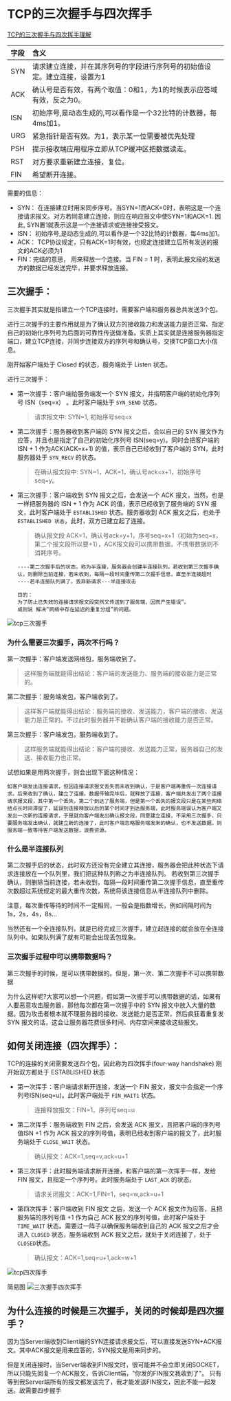 # TCP的三次握手与四次挥手
[](https://zhuanlan.zhihu.com/p/86426969)
[TCP的三次握手与四次挥手理解](https://blog.csdn.net/qq_38950316/article/details/81087809)

| 字段| 	含义
|:--|:--
| SYN	| 请求建立连接，并在其序列号的字段进行序列号的初始值设定。建立连接，设置为1
| ACK	| 确认号是否有效，有两个取值：0和1，为1的时候表示应答域有效，反之为0。
| ISN	| 初始序号,是动态生成的,可以看作是一个32比特的计数器，每4ms加1。
| URG	| 紧急指针是否有效。为1，表示某一位需要被优先处理
| PSH	| 提示接收端应用程序立即从TCP缓冲区把数据读走。
| RST	| 对方要求重新建立连接，复位。
| FIN	| 希望断开连接。


需要的信息：
* SYN： 在连接建立时用来同步序号。当SYN=1而ACK=0时，表明这是一个连接请求报文。对方若同意建立连接，则应在响应报文中使SYN=1和ACK=1. 因此, SYN置1就表示这是一个连接请求或连接接受报文。
* ISN： 初始序号,是动态生成的,可以看作是一个32比特的计数器，每4ms加1。
* ACK： TCP协议规定，只有ACK=1时有效，也规定连接建立后所有发送的报文的ACK必须为1
* FIN：完结的意思， 用来释放一个连接。当 FIN = 1 时，表明此报文段的发送方的数据已经发送完毕，并要求释放连接。

## 三次握手：
三次握手其实就是指建立一个TCP连接时，需要客户端和服务器总共发送3个包。

进行三次握手的主要作用就是为了确认双方的接收能力和发送能力是否正常、指定自己的初始化序列号为后面的可靠性传送做准备。实质上其实就是连接服务器指定端口，建立TCP连接，并同步连接双方的序列号和确认号，交换TCP窗口大小信息。

刚开始客户端处于 Closed 的状态，服务端处于 Listen 状态。

进行三次握手：
* 第一次握手：客户端给服务端发一个 SYN 报文，并指明客户端的初始化序列号 ISN（seq=x） 。此时客户端处于 `SYN_SEND` 状态。
  >请求报文中: SYN=1, 初始序号seq=x

* 第二次握手：服务器收到客户端的 SYN 报文之后，会以自己的 SYN 报文作为应答，并且也是指定了自己的初始化序列号 ISN(seq=y)。同时会把客户端的 ISN + 1 作为ACK(ACK=x+1) 的值，表示自己已经收到了客户端的 SYN，此时服务器处于 `SYN_RECV` 的状态。
  >在确认报文段中: SYN=1，ACK=1，确认号ack=x+1，初始序号seq=y。


* 第三次握手：客户端收到 SYN 报文之后，会发送一个 ACK 报文，当然，也是一样把服务器的 ISN + 1 作为 ACK 的值，表示已经收到了服务端的 SYN 报文，此时客户端处于 `ESTABLISHED` 状态。服务器收到 ACK 报文之后，也处于 `ESTABLISHED 状态`，此时，双方已建立起了连接。
  >确认报文段 ACK=1，确认号ack=y+1，序号seq=x+1（初始为seq=x，第二个报文段所以要+1），ACK报文段可以携带数据，不携带数据则不消耗序号。

  >
      ----第二次握手后的状态，称为半连接，服务器会创建半连接队列。若收到第三次握手确认，则删除当前连接，若未收到，每隔一段时间重传第二次握手信息，直至半连接超时
      ----若半连接队列满了，丢弃新请求---半连接攻击

      目的：
      为了防止已失效的连接请求报文段突然又传送到了服务端，因而产生错误”。
      或则说 解决“网络中存在延迟的重复分组”的问题。

![tcp三次握手](/img/HTTP/tcp三次握手.png)

### 为什么需要三次握手，两次不行吗？
第一次握手：客户端发送网络包，服务端收到了。
>这样服务端就能得出结论：客户端的发送能力、服务端的接收能力是正常的。

第二次握手：服务端发包，客户端收到了。
>这样客户端就能得出结论：服务端的接收、发送能力，客户端的接收、发送能力是正常的。不过此时服务器并不能确认客户端的接收能力是否正常。

第三次握手：客户端发包，服务端收到了。
>这样服务端就能得出结论：客户端的接收、发送能力正常，服务器自己的发送、接收能力也正常。


试想如果是用两次握手，则会出现下面这种情况：
>
    如客户端发出连接请求，但因连接请求报文丢失而未收到确认，于是客户端再重传一次连接请求。后来收到了确认，建立了连接。数据传输完毕后，就释放了连接，客户端共发出了两个连接请求报文段，其中第一个丢失，第二个到达了服务端，但是第一个丢失的报文段只是在某些网络结点长时间滞留了，延误到连接释放以后的某个时间才到达服务端，此时服务端误认为客户端又发出一次新的连接请求，于是就向客户端发出确认报文段，同意建立连接，不采用三次握手，只要服务端发出确认，就建立新的连接了，此时客户端忽略服务端发来的确认，也不发送数据，则服务端一致等待客户端发送数据，浪费资源。

### 什么是半连接队列
第二次握手后的状态，此时双方还没有完全建立其连接，服务器会把此种状态下请求连接放在一个队列里，我们把这种队列称之为半连接队列。
若收到第三次握手确认，则删除当前连接，若未收到，每隔一段时间重传第二次握手信息，直至重传次数超过系统规定的最大重传次数，系统将该连接信息从半连接队列中删除。

注意，每次重传等待的时间不一定相同，一般会是指数增长，例如间隔时间为 1s，2s，4s，8s…


当然还有一个全连接队列，就是已经完成三次握手，建立起连接的就会放在全连接队列中。如果队列满了就有可能会出现丢包现象。

### 三次握手过程中可以携带数据吗？
第三次握手的时候，是可以携带数据的。但是，第一次、第二次握手不可以携带数据

为什么这样呢?大家可以想一个问题，假如第一次握手可以携带数据的话，如果有人要恶意攻击服务器，那他每次都在第一次握手中的 SYN 报文中放入大量的数据。因为攻击者根本就不理服务器的接收、发送能力是否正常，然后疯狂着重复发 SYN 报文的话，这会让服务器花费很多时间、内存空间来接收这些报文。

## 如何关闭连接（四次挥手）：
TCP的连接的关闭需要发送四个包，因此称为四次挥手(four-way handshake)
刚开始双方都处于 ESTABLISHED 状态
* 第一次挥手：客户端请求断开连接，发送一个 FIN 报文，报文中会指定一个序列号ISN(seq=u)。此时客户端处于 `FIN_WAIT1` 状态。
  >连接释放报文：FIN=1，序列号seq=u

* 第二次挥手：服务端收到 FIN 之后，会发送 ACK 报文，且把客户端的序列号值ISN +1 作为 ACK 报文的序列号值，表明已经收到客户端的报文了，此时服务端处于 `CLOSE_WAIT` 状态。  
  >确认报文：ACK=1,seq=v,ack=u+1

* 第三次挥手：此时服务端请求断开连接，和客户端的第一次挥手一样，发给 FIN 报文，且指定一个序列号。此时服务端处于 `LAST_ACK` 的状态。
  >请求关闭报文：ACK=1,FIN=1，seq=w,ack=u+1
  
* 第四次挥手：客户端收到 FIN 报文 之后，发送一个 ACK 报文作为应答，且把服务端的序列号值 +1 作为自己 ACK 报文的序列号值，此时客户端处于 `TIME_WAIT` 状态。需要过一阵子以确保服务端收到自己的 ACK 报文之后才会进入 `CLOSED` 状态，服务端收到 ACK 报文之后，就处于关闭连接了，处于 `CLOSED`状态。
  >确认报文：ACK=1,seq=u+1,ack=w+1

![tcp四次挥手](/img/HTTP/tcp四次挥手.png)


简易图
![三次握手四次挥手](/img/tcp.jpg)


## 为什么连接的时候是三次握手，关闭的时候却是四次握手？

因为当Server端收到Client端的SYN连接请求报文后，可以直接发送SYN+ACK报文。其中ACK报文是用来应答的，SYN报文是用来同步的。

但是关闭连接时，当Server端收到FIN报文时，很可能并不会立即关闭SOCKET，所以只能先回复一个ACK报文，告诉Client端，"你发的FIN报文我收到了"。
只有等到我Server端所有的报文都发送完了，我才能发送FIN报文，因此不能一起发送。故需要四步握手